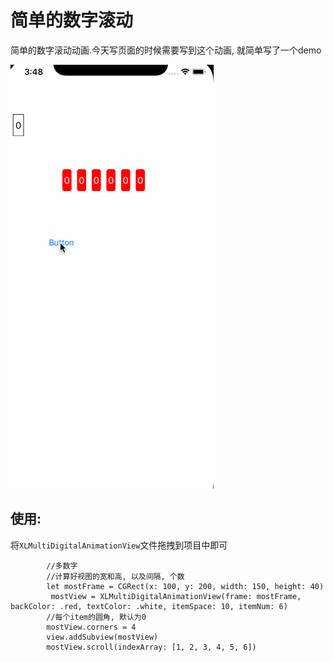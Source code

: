 # 简单的数字滚动
简单的数字滚动动画.今天写页面的时候需要写到这个动画, 就简单写了一个demo

![数字滚动](https://github.com/piaofengqiye/-collection-/blob/master/数字滚动.gif)

## 使用:
将```XLMultiDigitalAnimationView```文件拖拽到项目中即可

```
        //多数字
        //计算好视图的宽和高, 以及间隔, 个数
        let mostFrame = CGRect(x: 100, y: 200, width: 150, height: 40)
         mostView = XLMultiDigitalAnimationView(frame: mostFrame, backColor: .red, textColor: .white, itemSpace: 10, itemNum: 6)
        //每个item的圆角, 默认为0
        mostView.corners = 4
        view.addSubview(mostView)
        mostView.scroll(indexArray: [1, 2, 3, 4, 5, 6])
```
